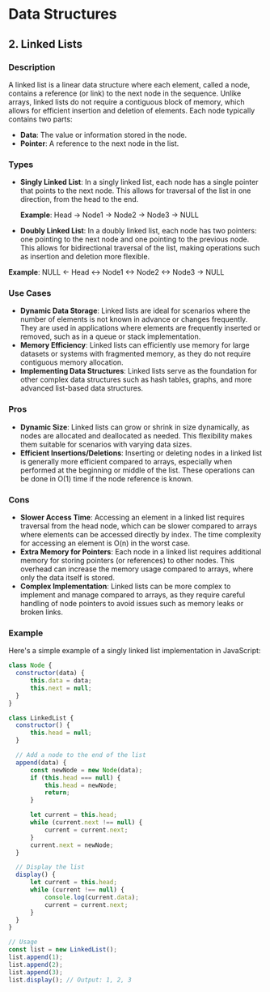 # Data Structures

## 2. Linked Lists

### Description
A linked list is a linear data structure where each element, called a node, contains a reference (or link) to the next node in the sequence. Unlike arrays, linked lists do not require a contiguous block of memory, which allows for efficient insertion and deletion of elements. Each node typically contains two parts:
- **Data**: The value or information stored in the node.
- **Pointer**: A reference to the next node in the list.

### Types
- **Singly Linked List**: In a singly linked list, each node has a single pointer that points to the next node. This allows for traversal of the list in one direction, from the head to the end.

  **Example**:
Head -> Node1 -> Node2 -> Node3 -> NULL

- **Doubly Linked List**: In a doubly linked list, each node has two pointers: one pointing to the next node and one pointing to the previous node. This allows for bidirectional traversal of the list, making operations such as insertion and deletion more flexible.

**Example**:
NULL <- Head <-> Node1 <-> Node2 <-> Node3 -> NULL

### Use Cases
- **Dynamic Data Storage**: Linked lists are ideal for scenarios where the number of elements is not known in advance or changes frequently. They are used in applications where elements are frequently inserted or removed, such as in a queue or stack implementation.
- **Memory Efficiency**: Linked lists can efficiently use memory for large datasets or systems with fragmented memory, as they do not require contiguous memory allocation.
- **Implementing Data Structures**: Linked lists serve as the foundation for other complex data structures such as hash tables, graphs, and more advanced list-based data structures.

### Pros
- **Dynamic Size**: Linked lists can grow or shrink in size dynamically, as nodes are allocated and deallocated as needed. This flexibility makes them suitable for scenarios with varying data sizes.
- **Efficient Insertions/Deletions**: Inserting or deleting nodes in a linked list is generally more efficient compared to arrays, especially when performed at the beginning or middle of the list. These operations can be done in O(1) time if the node reference is known.

### Cons
- **Slower Access Time**: Accessing an element in a linked list requires traversal from the head node, which can be slower compared to arrays where elements can be accessed directly by index. The time complexity for accessing an element is O(n) in the worst case.
- **Extra Memory for Pointers**: Each node in a linked list requires additional memory for storing pointers (or references) to other nodes. This overhead can increase the memory usage compared to arrays, where only the data itself is stored.
- **Complex Implementation**: Linked lists can be more complex to implement and manage compared to arrays, as they require careful handling of node pointers to avoid issues such as memory leaks or broken links.

### Example
Here's a simple example of a singly linked list implementation in JavaScript:

```javascript
class Node {
  constructor(data) {
      this.data = data;
      this.next = null;
  }
}

class LinkedList {
  constructor() {
      this.head = null;
  }

  // Add a node to the end of the list
  append(data) {
      const newNode = new Node(data);
      if (this.head === null) {
          this.head = newNode;
          return;
      }

      let current = this.head;
      while (current.next !== null) {
          current = current.next;
      }
      current.next = newNode;
  }

  // Display the list
  display() {
      let current = this.head;
      while (current !== null) {
          console.log(current.data);
          current = current.next;
      }
  }
}

// Usage
const list = new LinkedList();
list.append(1);
list.append(2);
list.append(3);
list.display(); // Output: 1, 2, 3
```
